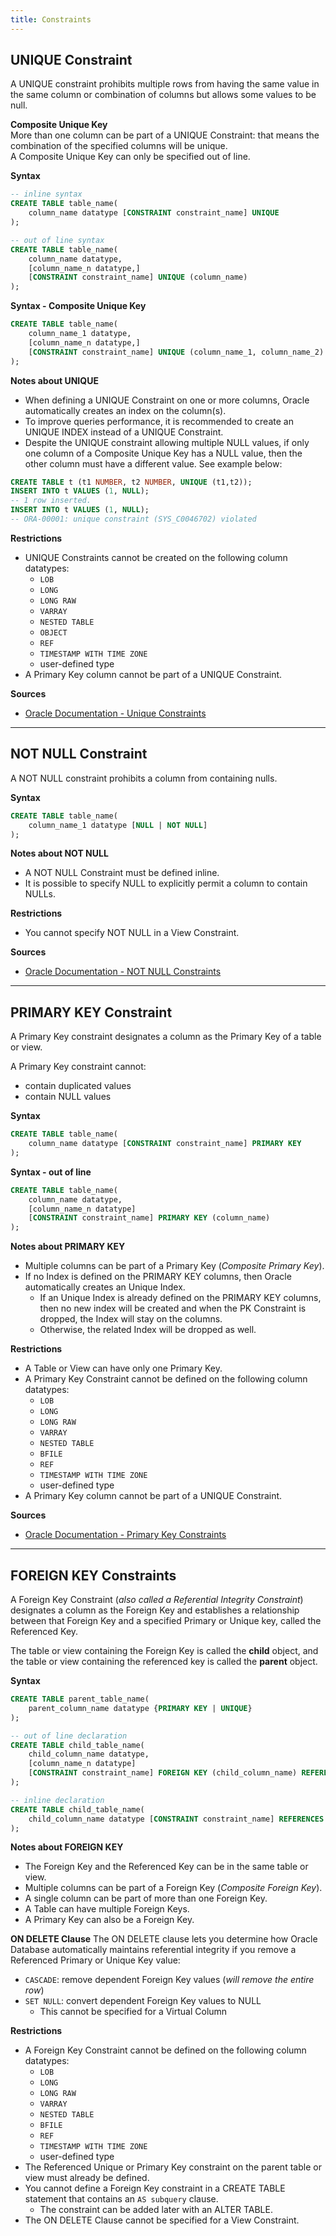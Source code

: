 ```yaml
---
title: Constraints
---
```


## UNIQUE Constraint
A UNIQUE constraint prohibits multiple rows from having the same value in the same column or combination of columns but allows some values to be null.

**Composite Unique Key**\
More than one column can be part of a UNIQUE Constraint: that means the combination of the specified columns will be unique.\
A Composite Unique Key can only be specified out of line.

**Syntax**
```sql
-- inline syntax
CREATE TABLE table_name(
	column_name datatype [CONSTRAINT constraint_name] UNIQUE
);

-- out of line syntax
CREATE TABLE table_name(
	column_name datatype,
	[column_name_n datatype,]
	[CONSTRAINT constraint_name] UNIQUE (column_name)
);
```

**Syntax - Composite Unique Key**
```sql
CREATE TABLE table_name(
	column_name_1 datatype,
	[column_name_n datatype,]
	[CONSTRAINT constraint_name] UNIQUE (column_name_1, column_name_2)
);
```

**Notes about UNIQUE**
- When defining a UNIQUE Constraint on one or more columns, Oracle automatically creates an index on the column(s).
- To improve queries performance, it is recommended to create an UNIQUE INDEX instead of a UNIQUE Constraint.
- Despite the UNIQUE constraint allowing multiple NULL values, if only one column of a Composite Unique Key has a NULL value, then the other column must have a different value. See example below:
```sql
CREATE TABLE t (t1 NUMBER, t2 NUMBER, UNIQUE (t1,t2));
INSERT INTO t VALUES (1, NULL);
-- 1 row inserted.
INSERT INTO t VALUES (1, NULL);
-- ORA-00001: unique constraint (SYS_C0046702) violated
```

**Restrictions**
- UNIQUE Constraints cannot be created on the following column datatypes:
	- `LOB`
	- `LONG`
	- `LONG RAW`
	- `VARRAY`
	- `NESTED TABLE`
	- `OBJECT`
	- `REF`
	- `TIMESTAMP WITH TIME ZONE`
	- user-defined type
- A Primary Key column cannot be part of a UNIQUE Constraint.

**Sources**
- [Oracle Documentation - Unique Constraints](https://docs.oracle.com/en/database/oracle/oracle-database/21/sqlrf/constraint.html)

---

## NOT NULL Constraint
A NOT NULL constraint prohibits a column from containing nulls.

**Syntax**
```sql
CREATE TABLE table_name(
	column_name_1 datatype [NULL | NOT NULL]
);
```

**Notes about NOT NULL**
- A NOT NULL Constraint must be defined inline. 
- It is possible to specify NULL to explicitly permit a column to contain NULLs.

**Restrictions**
- You cannot specify NOT NULL in a View Constraint. 

**Sources**
- [Oracle Documentation - NOT NULL Constraints](https://docs.oracle.com/en/database/oracle/oracle-database/21/sqlrf/constraint.html)

---

## PRIMARY KEY Constraint
A Primary Key constraint designates a column as the Primary Key of a table or view.

A Primary Key constraint cannot:
- contain duplicated values
- contain NULL values

**Syntax**
```sql
CREATE TABLE table_name(
	column_name datatype [CONSTRAINT constraint_name] PRIMARY KEY
);
```

**Syntax - out of line**
```sql
CREATE TABLE table_name(
	column_name datatype,
	[column_name_n datatype]
	[CONSTRAINT constraint_name] PRIMARY KEY (column_name)
);
```

**Notes about PRIMARY KEY**
- Multiple columns can be part of a Primary Key (*Composite Primary Key*).
- If no Index is defined on the PRIMARY KEY columns, then Oracle automatically creates an Unique Index.
	- If an Unique Index is already defined on the PRIMARY KEY columns, then no new index will be created and when the PK Constraint is dropped, the Index will stay on the columns.
	- Otherwise, the related Index will be dropped as well.

**Restrictions**
- A Table or View can have only one Primary Key.
- A Primary Key Constraint cannot be defined on the following column datatypes:
	- `LOB`
	- `LONG`
	- `LONG RAW`
	- `VARRAY`
	- `NESTED TABLE`
	- `BFILE`
	- `REF`
	- `TIMESTAMP WITH TIME ZONE`
	- user-defined type
- A Primary Key column cannot be part of a UNIQUE Constraint.

**Sources**
- [Oracle Documentation - Primary Key Constraints](https://docs.oracle.com/en/database/oracle/oracle-database/21/sqlrf/constraint.html)

---

## FOREIGN KEY Constraints
A Foreign Key Constraint (*also called a Referential Integrity Constraint*) designates a column as the Foreign Key and establishes a relationship between that Foreign Key and a specified Primary or Unique key, called the Referenced Key.

The table or view containing the Foreign Key is called the **child** object, and the table or view containing the referenced key is called the **parent** object.

**Syntax**
```sql
CREATE TABLE parent_table_name(
	parent_column_name datatype {PRIMARY KEY | UNIQUE}
);

-- out of line declaration
CREATE TABLE child_table_name(
	child_column_name datatype,
	[column_name_n datatype]
	[CONSTRAINT constraint_name] FOREIGN KEY (child_column_name) REFERENCES parent_table_name (parent_column_name)
);

-- inline declaration
CREATE TABLE child_table_name(
	child_column_name datatype [CONSTRAINT constraint_name] REFERENCES parent_table_name (parent_column_name)
);
```

**Notes about FOREIGN KEY**
- The Foreign Key and the Referenced Key can be in the same table or view.
- Multiple columns can be part of a Foreign Key (*Composite Foreign Key*).
- A single column can be part of more than one Foreign Key.
- A Table can have multiple Foreign Keys.
- A Primary Key can also be a Foreign Key.

**ON DELETE Clause**
The ON DELETE clause lets you determine how Oracle Database automatically maintains referential integrity if you remove a Referenced Primary or Unique Key value:
- `CASCADE`: remove dependent Foreign Key values (*will remove the entire row*)
- `SET NULL`: convert dependent Foreign Key values to NULL
	- This cannot be specified for a Virtual Column

**Restrictions**
- A Foreign Key Constraint cannot be defined on the following column datatypes:
	- `LOB`
	- `LONG`
	- `LONG RAW`
	- `VARRAY`
	- `NESTED TABLE`
	- `BFILE`
	- `REF`
	- `TIMESTAMP WITH TIME ZONE`
	- user-defined type
- The Referenced Unique or Primary Key constraint on the parent table or view must already be defined.
- You cannot define a Foreign Key constraint in a CREATE TABLE statement that contains an `AS subquery` clause.
	- The constraint can be added later with an ALTER TABLE.
- The ON DELETE Clause cannot be specified for a View Constraint.
